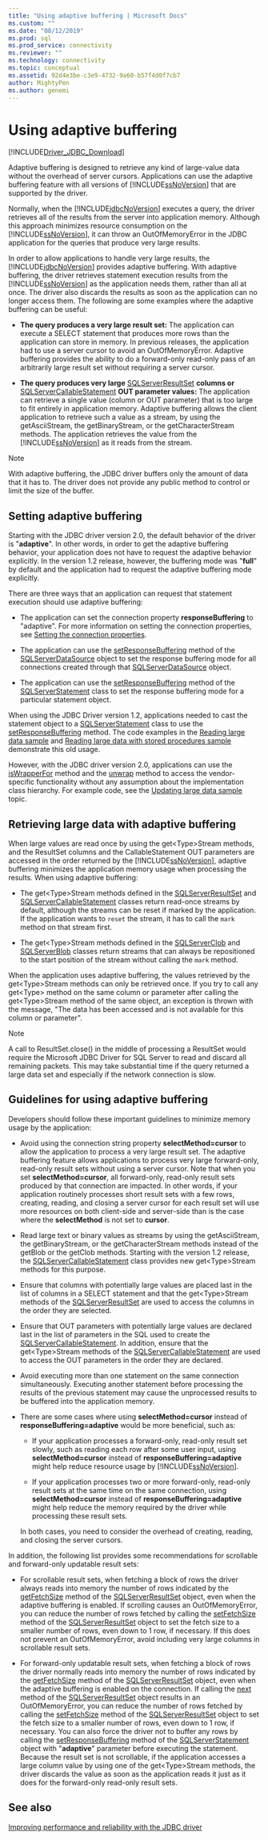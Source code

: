 ```yaml
---
title: "Using adaptive buffering | Microsoft Docs"
ms.custom: ""
ms.date: "08/12/2019"
ms.prod: sql
ms.prod_service: connectivity
ms.reviewer: ""
ms.technology: connectivity
ms.topic: conceptual
ms.assetid: 92d4e3be-c3e9-4732-9a60-b57f4d0f7cb7
author: MightyPen
ms.author: genemi
---
```


# Using adaptive buffering

[!INCLUDE[Driver_JDBC_Download](../../includes/driver_jdbc_download.md)]

Adaptive buffering is designed to retrieve any kind of large-value data without the overhead of server cursors. Applications can use the adaptive buffering feature with all versions of [!INCLUDE[ssNoVersion](../../includes/ssnoversion-md.md)] that are supported by the driver.

Normally, when the [!INCLUDE[jdbcNoVersion](../../includes/jdbcnoversion_md.md)] executes a query, the driver retrieves all of the results from the server into application memory. Although this approach minimizes resource consumption on the [!INCLUDE[ssNoVersion](../../includes/ssnoversion-md.md)], it can throw an OutOfMemoryError in the JDBC application for the queries that produce very large results.

In order to allow applications to handle very large results, the [!INCLUDE[jdbcNoVersion](../../includes/jdbcnoversion_md.md)] provides adaptive buffering. With adaptive buffering, the driver retrieves statement execution results from the [!INCLUDE[ssNoVersion](../../includes/ssnoversion-md.md)] as the application needs them, rather than all at once. The driver also discards the results as soon as the application can no longer access them. The following are some examples where the adaptive buffering can be useful:

- **The query produces a very large result set:** The application can execute a SELECT statement that produces more rows than the application can store in memory. In previous releases, the application had to use a server cursor to avoid an OutOfMemoryError. Adaptive buffering provides the ability to do a forward-only read-only pass of an arbitrarily large result set without requiring a server cursor.

- **The query produces very large** [SQLServerResultSet](../../connect/jdbc/reference/sqlserverresultset-class.md) **columns or** [SQLServerCallableStatement](../../connect/jdbc/reference/sqlservercallablestatement-class.md) **OUT parameter values:** The application can retrieve a single value (column or OUT parameter) that is too large to fit entirely in application memory. Adaptive buffering allows the client application to retrieve such a value as a stream, by using the getAsciiStream, the getBinaryStream, or the getCharacterStream methods. The application retrieves the value from the [!INCLUDE[ssNoVersion](../../includes/ssnoversion-md.md)] as it reads from the stream.

> [!NOTE]  
> With adaptive buffering, the JDBC driver buffers only the amount of data that it has to. The driver does not provide any public method to control or limit the size of the buffer.

## Setting adaptive buffering

Starting with the JDBC driver version 2.0, the default behavior of the driver is "**adaptive**". In other words, in order to get the adaptive buffering behavior, your application does not have to request the adaptive behavior explicitly. In the version 1.2 release, however, the buffering mode was "**full**" by default and the application had to request the adaptive buffering mode explicitly.

There are three ways that an application can request that statement execution should use adaptive buffering:

- The application can set the connection property **responseBuffering** to "adaptive". For more information on setting the connection properties, see [Setting the connection properties](../../connect/jdbc/setting-the-connection-properties.md).

- The application can use the [setResponseBuffering](../../connect/jdbc/reference/setresponsebuffering-method-sqlserverdatasource.md) method of the [SQLServerDataSource](../../connect/jdbc/reference/sqlserverdatasource-class.md) object to set the response buffering mode for all connections created through that [SQLServerDataSource](../../connect/jdbc/reference/sqlserverdatasource-class.md) object.

- The application can use the [setResponseBuffering](../../connect/jdbc/reference/setresponsebuffering-method-sqlserverstatement.md) method of the [SQLServerStatement](../../connect/jdbc/reference/sqlserverstatement-class.md) class to set the response buffering mode for a particular statement object.

When using the JDBC Driver version 1.2, applications needed to cast the statement object to a [SQLServerStatement](../../connect/jdbc/reference/sqlserverstatement-class.md) class to use the [setResponseBuffering](../../connect/jdbc/reference/setresponsebuffering-method-sqlserverstatement.md) method. The code examples in the [Reading large data sample](../../connect/jdbc/reading-large-data-sample.md) and [Reading large data with stored procedures sample](../../connect/jdbc/reading-large-data-with-stored-procedures-sample.md) demonstrate this old usage.

However, with the JDBC driver version 2.0, applications can use the [isWrapperFor](../../connect/jdbc/reference/iswrapperfor-method-sqlserverstatement.md) method and the [unwrap](../../connect/jdbc/reference/unwrap-method-sqlserverstatement.md) method to access the vendor-specific functionality without any assumption about the implementation class hierarchy. For example code, see the [Updating large data sample](../../connect/jdbc/updating-large-data-sample.md) topic.

## Retrieving large data with adaptive buffering

When large values are read once by using the get\<Type>Stream methods, and the ResultSet columns and the CallableStatement OUT parameters are accessed in the order returned by the [!INCLUDE[ssNoVersion](../../includes/ssnoversion-md.md)], adaptive buffering minimizes the application memory usage when processing the results. When using adaptive buffering:

- The get\<Type>Stream methods defined in the [SQLServerResultSet](../../connect/jdbc/reference/sqlserverresultset-class.md) and [SQLServerCallableStatement](../../connect/jdbc/reference/sqlservercallablestatement-class.md) classes return read-once streams by default, although the streams can be reset if marked by the application. If the application wants to `reset` the stream, it has to call the `mark` method on that stream first.

- The get\<Type>Stream methods defined in the [SQLServerClob](../../connect/jdbc/reference/sqlserverclob-class.md) and [SQLServerBlob](../../connect/jdbc/reference/sqlserverblob-class.md) classes return streams that can always be repositioned to the start position of the stream without calling the `mark` method.

When the application uses adaptive buffering, the values retrieved by the get\<Type>Stream methods can only be retrieved once. If you try to call any get\<Type> method on the same column or parameter after calling the get\<Type>Stream method of the same object, an exception is thrown with the message, "The data has been accessed and is not available for this column or parameter".

> [!NOTE]
> A call to ResultSet.close() in the middle of processing a ResultSet would require the Microsoft JDBC Driver for SQL Server to read and discard all remaining packets. This may take substantial time if the query returned a large data set and especially if the network connection is slow.

## Guidelines for using adaptive buffering

Developers should follow these important guidelines to minimize memory usage by the application:

- Avoid using the connection string property **selectMethod=cursor** to allow the application to process a very large result set. The adaptive buffering feature allows applications to process very large forward-only, read-only result sets without using a server cursor. Note that when you set **selectMethod=cursor**, all forward-only, read-only result sets produced by that connection are impacted. In other words, if your application routinely processes short result sets with a few rows, creating, reading, and closing a server cursor for each result set will use more resources on both client-side and server-side than is the case where the **selectMethod** is not set to **cursor**.

- Read large text or binary values as streams by using the getAsciiStream, the getBinaryStream, or the getCharacterStream methods instead of the getBlob or the getClob methods. Starting with the version 1.2 release, the [SQLServerCallableStatement](../../connect/jdbc/reference/sqlservercallablestatement-class.md) class provides new get\<Type>Stream methods for this purpose.

- Ensure that columns with potentially large values are placed last in the list of columns in a SELECT statement and that the get\<Type>Stream methods of the [SQLServerResultSet](../../connect/jdbc/reference/sqlserverresultset-class.md) are used to access the columns in the order they are selected.

- Ensure that OUT parameters with potentially large values are declared last in the list of parameters in the SQL used to create the [SQLServerCallableStatement](../../connect/jdbc/reference/sqlservercallablestatement-class.md). In addition, ensure that the get\<Type>Stream methods of the [SQLServerCallableStatement](../../connect/jdbc/reference/sqlservercallablestatement-class.md) are used to access the OUT parameters in the order they are declared.

- Avoid executing more than one statement on the same connection simultaneously. Executing another statement before processing the results of the previous statement may cause the unprocessed results to be buffered into the application memory.

- There are some cases where using **selectMethod=cursor** instead of **responseBuffering=adaptive** would be more beneficial, such as:

  - If your application processes a forward-only, read-only result set slowly, such as reading each row after some user input, using **selectMethod=cursor** instead of **responseBuffering=adaptive** might help reduce resource usage by [!INCLUDE[ssNoVersion](../../includes/ssnoversion-md.md)].

  - If your application processes two or more forward-only, read-only result sets at the same time on the same connection, using **selectMethod=cursor** instead of **responseBuffering=adaptive** might help reduce the memory required by the driver while processing these result sets.

  In both cases, you need to consider the overhead of creating, reading, and closing the server cursors.

In addition, the following list provides some recommendations for scrollable and forward-only updatable result sets:

- For scrollable result sets, when fetching a block of rows the driver always reads into memory the number of rows indicated by the [getFetchSize](../../connect/jdbc/reference/getfetchsize-method-sqlserverresultset.md) method of the [SQLServerResultSet](../../connect/jdbc/reference/sqlserverresultset-class.md) object, even when the adaptive buffering is enabled. If scrolling causes an OutOfMemoryError, you can reduce the number of rows fetched by calling the [setFetchSize](../../connect/jdbc/reference/setfetchsize-method-sqlserverresultset.md) method of the [SQLServerResultSet](../../connect/jdbc/reference/sqlserverresultset-class.md) object to set the fetch size to a smaller number of rows, even down to 1 row, if necessary. If this does not prevent an OutOfMemoryError, avoid including very large columns in scrollable result sets.

- For forward-only updatable result sets, when fetching a block of rows the driver normally reads into memory the number of rows indicated by the [getFetchSize](../../connect/jdbc/reference/getfetchsize-method-sqlserverresultset.md) method of the [SQLServerResultSet](../../connect/jdbc/reference/sqlserverresultset-class.md) object, even when the adaptive buffering is enabled on the connection. If calling the [next](../../connect/jdbc/reference/next-method-sqlserverresultset.md) method of the [SQLServerResultSet](../../connect/jdbc/reference/sqlserverresultset-class.md) object results in an OutOfMemoryError, you can reduce the number of rows fetched by calling the [setFetchSize](../../connect/jdbc/reference/setfetchsize-method-sqlserverresultset.md) method of the [SQLServerResultSet](../../connect/jdbc/reference/sqlserverresultset-class.md) object to set the fetch size to a smaller number of rows, even down to 1 row, if necessary. You can also force the driver not to buffer any rows by calling the [setResponseBuffering](../../connect/jdbc/reference/setresponsebuffering-method-sqlserverstatement.md) method of the [SQLServerStatement](../../connect/jdbc/reference/sqlserverstatement-class.md) object with "**adaptive**" parameter before executing the statement. Because the result set is not scrollable, if the application accesses a large column value by using one of the get\<Type>Stream methods, the driver discards the value as soon as the application reads it just as it does for the forward-only read-only result sets.

## See also

[Improving performance and reliability with the JDBC driver](../../connect/jdbc/improving-performance-and-reliability-with-the-jdbc-driver.md)
